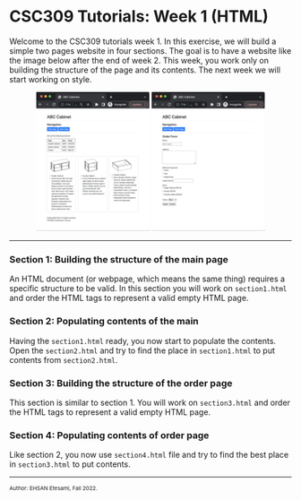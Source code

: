 # CSC309 Tutorials: Week 1 (HTML)
Welcome to the CSC309 tutorials week 1. In this exercise, we will build a simple two pages website in four sections. The goal is to have a website like the image below after the end of week 2. This week, you work only on building the structure of the page and its contents. The next week we will start working on style.  


<p align="center"><img src="/images/week1-main.png" alt="main page" width="40%"/> <img src="/images/week1-order.png" alt="main page" width="40%"/></p>

---
### Section 1: Building the structure of the main page
An HTML document (or webpage, which means the same thing) requires a specific structure to be valid. In this section you will work on `section1.html` and order the HTML tags to represent a valid empty HTML page. 

### Section 2: Populating contents of the main
Having the `section1.html` ready, you now start to populate the contents. Open the `section2.html` and try to find the place in `section1.html` to put contents from `section2.html`. 

### Section 3: Building the structure of the order page
This section is similar to section 1. You will work on `section3.html` and order the HTML tags to represent a valid empty HTML page. 

### Section 4: Populating contents of order page
Like section 2, you now use `section4.html` file and try to find the best place in `section3.html` to put contents.

---
<p style="font-size:0.6rem;">Author: EHSAN Etesami, Fall 2022.</p>